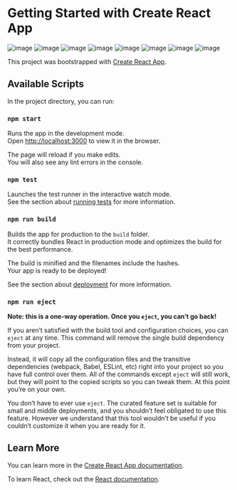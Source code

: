 # Getting Started with Create React App

![image](https://github.com/Omkar4033/Levitation_Project/assets/91587106/c5208aaa-9d49-4af3-9f5e-83a577a34029)
![image](https://github.com/Omkar4033/Levitation_Project/assets/91587106/1bf039a1-ca84-4fc8-a15d-9edc59700442)
![image](https://github.com/Omkar4033/Levitation_Project/assets/91587106/ee836d4a-53f5-493a-b3bb-b44f343be3f4)
![image](https://github.com/Omkar4033/Levitation_Project/assets/91587106/ae634cfe-8d80-4c7a-8c00-b584cf810ba9)
![image](https://github.com/Omkar4033/Levitation_Project/assets/91587106/2dbff525-a2f1-4eee-86f3-9039e549502e)
![image](https://github.com/Omkar4033/Levitation_Project/assets/91587106/8bfd5a9a-24e1-4127-994a-617f803e7fbd)
![image](https://github.com/Omkar4033/Levitation_Project/assets/91587106/a8f1b083-8a1d-4453-a4b4-fb1a86509709)
![image](https://github.com/Omkar4033/Levitation_Project/assets/91587106/ecdc74b7-e6e0-4a99-9fac-69b743904357)



This project was bootstrapped with [Create React App](https://github.com/facebook/create-react-app).

## Available Scripts

In the project directory, you can run:

### `npm start`

Runs the app in the development mode.\
Open [http://localhost:3000](http://localhost:3000) to view it in the browser.

The page will reload if you make edits.\
You will also see any lint errors in the console.

### `npm test`

Launches the test runner in the interactive watch mode.\
See the section about [running tests](https://facebook.github.io/create-react-app/docs/running-tests) for more information.

### `npm run build`

Builds the app for production to the `build` folder.\
It correctly bundles React in production mode and optimizes the build for the best performance.

The build is minified and the filenames include the hashes.\
Your app is ready to be deployed!

See the section about [deployment](https://facebook.github.io/create-react-app/docs/deployment) for more information.

### `npm run eject`

**Note: this is a one-way operation. Once you `eject`, you can’t go back!**

If you aren’t satisfied with the build tool and configuration choices, you can `eject` at any time. This command will remove the single build dependency from your project.

Instead, it will copy all the configuration files and the transitive dependencies (webpack, Babel, ESLint, etc) right into your project so you have full control over them. All of the commands except `eject` will still work, but they will point to the copied scripts so you can tweak them. At this point you’re on your own.

You don’t have to ever use `eject`. The curated feature set is suitable for small and middle deployments, and you shouldn’t feel obligated to use this feature. However we understand that this tool wouldn’t be useful if you couldn’t customize it when you are ready for it.

## Learn More

You can learn more in the [Create React App documentation](https://facebook.github.io/create-react-app/docs/getting-started).

To learn React, check out the [React documentation](https://reactjs.org/).
